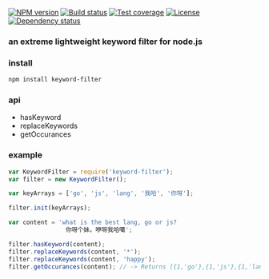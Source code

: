 [![NPM version][npm-img]][npm-url]
[![Build status][travis-img]][travis-url]
[![Test coverage][coveralls-img]][coveralls-url]
[![License][license-img]][license-url]
[![Dependency status][david-img]][david-url]

### an extreme lightweight keyword filter for node.js

### install

```bash
npm install keyword-filter
```

### api

* hasKeyword
* replaceKeywords
* getOccurances

### example

```js
var KeywordFilter = require('keyword-filter');
var filter = new KeywordFilter();

var keyArrays = ['go', 'js', 'lang', '我哈', '你呀'];

filter.init(keyArrays);

var content = 'what is the best lang, go or js?
				你呀个妹，咿呀我哈噶';

filter.hasKeyword(content);
filter.replaceKeywords(content, '*');
filter.replaceKeywords(content, 'happy');
filter.getOccurances(content); // -> Returns [{1,'go'},{1,'js'},{1,'lang'}, {2, '我哈'}, {2, '你呀'}]
```

[npm-img]: https://img.shields.io/npm/v/keyword-filter.svg?style=flat-square
[npm-url]: https://npmjs.org/package/keyword-filter
[travis-img]: https://img.shields.io/travis/coderhaoxin/keyword-filter.svg?style=flat-square
[travis-url]: https://travis-ci.org/coderhaoxin/keyword-filter
[coveralls-img]: https://img.shields.io/coveralls/coderhaoxin/keyword-filter.svg?style=flat-square
[coveralls-url]: https://coveralls.io/r/coderhaoxin/keyword-filter?branch=master
[license-img]: http://img.shields.io/badge/license-MIT-green.svg?style=flat-square
[license-url]: http://opensource.org/licenses/MIT
[david-img]: https://img.shields.io/david/coderhaoxin/keyword-filter.svg?style=flat-square
[david-url]: https://david-dm.org/coderhaoxin/keyword-filter
